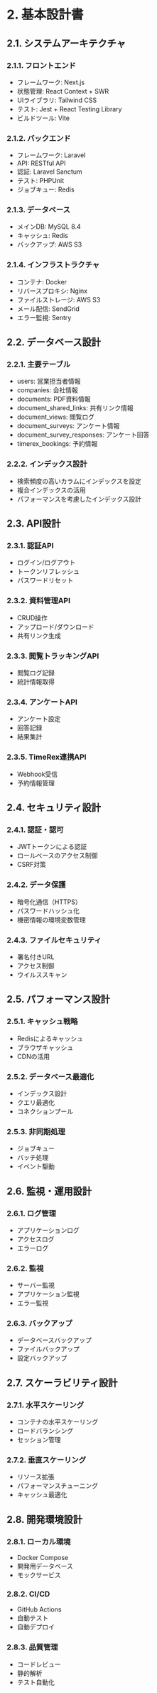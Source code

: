 # 2. 基本設計書

## 2.1. システムアーキテクチャ
### 2.1.1. フロントエンド
- フレームワーク: Next.js
- 状態管理: React Context + SWR
- UIライブラリ: Tailwind CSS
- テスト: Jest + React Testing Library
- ビルドツール: Vite

### 2.1.2. バックエンド
- フレームワーク: Laravel
- API: RESTful API
- 認証: Laravel Sanctum
- テスト: PHPUnit
- ジョブキュー: Redis

### 2.1.3. データベース
- メインDB: MySQL 8.4
- キャッシュ: Redis
- バックアップ: AWS S3

### 2.1.4. インフラストラクチャ
- コンテナ: Docker
- リバースプロキシ: Nginx
- ファイルストレージ: AWS S3
- メール配信: SendGrid
- エラー監視: Sentry

## 2.2. データベース設計
### 2.2.1. 主要テーブル
- users: 営業担当者情報
- companies: 会社情報
- documents: PDF資料情報
- document_shared_links: 共有リンク情報
- document_views: 閲覧ログ
- document_surveys: アンケート情報
- document_survey_responses: アンケート回答
- timerex_bookings: 予約情報

### 2.2.2. インデックス設計
- 検索頻度の高いカラムにインデックスを設定
- 複合インデックスの活用
- パフォーマンスを考慮したインデックス設計

## 2.3. API設計
### 2.3.1. 認証API
- ログイン/ログアウト
- トークンリフレッシュ
- パスワードリセット

### 2.3.2. 資料管理API
- CRUD操作
- アップロード/ダウンロード
- 共有リンク生成

### 2.3.3. 閲覧トラッキングAPI
- 閲覧ログ記録
- 統計情報取得

### 2.3.4. アンケートAPI
- アンケート設定
- 回答記録
- 結果集計

### 2.3.5. TimeRex連携API
- Webhook受信
- 予約情報管理

## 2.4. セキュリティ設計
### 2.4.1. 認証・認可
- JWTトークンによる認証
- ロールベースのアクセス制御
- CSRF対策

### 2.4.2. データ保護
- 暗号化通信（HTTPS）
- パスワードハッシュ化
- 機密情報の環境変数管理

### 2.4.3. ファイルセキュリティ
- 署名付きURL
- アクセス制御
- ウイルススキャン

## 2.5. パフォーマンス設計
### 2.5.1. キャッシュ戦略
- Redisによるキャッシュ
- ブラウザキャッシュ
- CDNの活用

### 2.5.2. データベース最適化
- インデックス設計
- クエリ最適化
- コネクションプール

### 2.5.3. 非同期処理
- ジョブキュー
- バッチ処理
- イベント駆動

## 2.6. 監視・運用設計
### 2.6.1. ログ管理
- アプリケーションログ
- アクセスログ
- エラーログ

### 2.6.2. 監視
- サーバー監視
- アプリケーション監視
- エラー監視

### 2.6.3. バックアップ
- データベースバックアップ
- ファイルバックアップ
- 設定バックアップ

## 2.7. スケーラビリティ設計
### 2.7.1. 水平スケーリング
- コンテナの水平スケーリング
- ロードバランシング
- セッション管理

### 2.7.2. 垂直スケーリング
- リソース拡張
- パフォーマンスチューニング
- キャッシュ最適化

## 2.8. 開発環境設計
### 2.8.1. ローカル環境
- Docker Compose
- 開発用データベース
- モックサービス

### 2.8.2. CI/CD
- GitHub Actions
- 自動テスト
- 自動デプロイ

### 2.8.3. 品質管理
- コードレビュー
- 静的解析
- テスト自動化 
